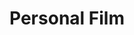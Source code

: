 ---
ee_id: '135'
site: '1'
type: '2'
url: 2008-004-personal-film
title: Personal Film
year: '2008'
display_year: '2008'
medium: 16mm film
dims: 6:15 minutes
pitch: "​A “fake” structural film, composed of stock digital video footage of dethroned
  film."
ps:
live_url:
related: "[168] [2007-002-structural-film] 2007-002 Structural Film"
youtube:
related_code:
imgs: personal-film-2008-004-still-5-database-ih.jpg
subheading:
download:
add_credit:
commission:
layout: things-i-made
---